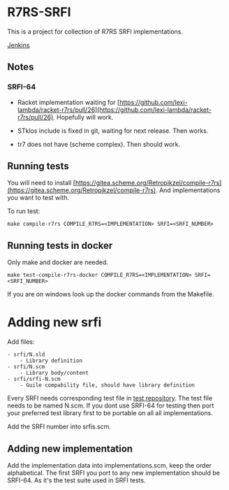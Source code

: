 # R7RS-SRFI

This is a project for collection of R7RS SRFI implementations.

[Jenkins](https://jenkins.scheme.org/job/r7rs/job/r7rs-srfi/)


## Notes

### SRFI-64

- Racket implementation waiting for
[https://github.com/lexi-lambda/racket-r7rs/pull/26](https://github.com/lexi-lambda/racket-r7rs/pull/26).
Hopefully will work.

- STklos include is fixed in git, waiting for next release. Then works.

- tr7 does not have (scheme complex). Then should work.

## Running tests

You will need to install
[https://gitea.scheme.org/Retropikzel/compile-r7rs](https://gitea.scheme.org/Retropikzel/compile-r7rs).
And implementations you want to test with.

To run test:

    make compile-r7rs COMPILE_R7RS=<IMPLEMENTATION> SRFI=<SRFI_NUMBER>

## Running tests in docker

Only make and docker are needed.

    make test-compile-r7rs-docker COMPILE_R7RS=<IMPLEMENTATION> SRFI=<SRFI_NUMBER>

If you are on windows look up the docker commands from the Makefile.

# Adding new srfi

Add files:

    - srfi/N.sld
        - Library definition
    - srfi/N.scm
        - Library body/content
    - srfi/srfi-N.scm
        - Guile compability file, should have library definition


Every SRFI needs corresponding test file in [test repository](https://github.com/srfi-explorations/srfi-test).
The test file needs to be named N.scm. If you dont use SRFI-64 for testing then
port your preferred test library first to be portable on all all implementations.

Add the SRFI number into srfis.scm.

## Adding new implementation

Add the implementation data into implementations.scm, keep the order alphabetical.
The first SRFI you port to any new implementation should be SRFI-64. As it's the test suite used
in SRFI tests.
